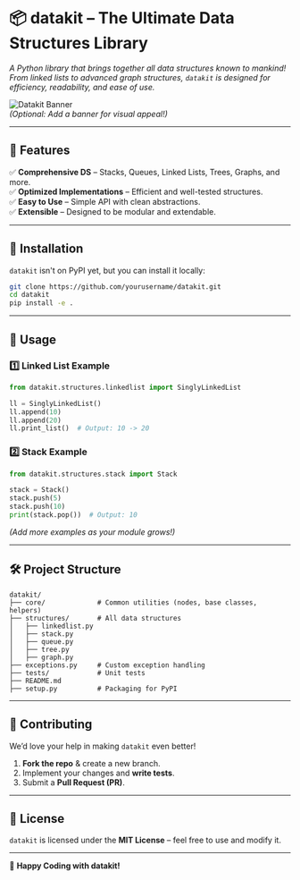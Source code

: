 # 📦 datakit – The Ultimate Data Structures Library

*A Python library that brings together all data structures known to mankind! From linked lists to advanced graph structures, `datakit` is designed for efficiency, readability, and ease of use.*

![Datakit Banner](https://your-banner-url.com)  
*(Optional: Add a banner for visual appeal!)*

---

## 🚀 Features

✅ **Comprehensive DS** – Stacks, Queues, Linked Lists, Trees, Graphs, and more.  
✅ **Optimized Implementations** – Efficient and well-tested structures.  
✅ **Easy to Use** – Simple API with clean abstractions.  
✅ **Extensible** – Designed to be modular and extendable.  

---

## 📌 Installation

`datakit` isn't on PyPI yet, but you can install it locally:

```bash
git clone https://github.com/yourusername/datakit.git
cd datakit
pip install -e .
```

---

## 📖 Usage

### 1️⃣ Linked List Example

```python
from datakit.structures.linkedlist import SinglyLinkedList

ll = SinglyLinkedList()
ll.append(10)
ll.append(20)
ll.print_list()  # Output: 10 -> 20
```

### 2️⃣ Stack Example

```python
from datakit.structures.stack import Stack

stack = Stack()
stack.push(5)
stack.push(10)
print(stack.pop())  # Output: 10
```

*(Add more examples as your module grows!)*  

---

## 🛠 Project Structure

```
datakit/
├── core/             # Common utilities (nodes, base classes, helpers)
├── structures/       # All data structures
│   ├── linkedlist.py
│   ├── stack.py
│   ├── queue.py
│   ├── tree.py
│   ├── graph.py
├── exceptions.py     # Custom exception handling
├── tests/            # Unit tests
├── README.md
├── setup.py          # Packaging for PyPI
```

---

## 📣 Contributing

We’d love your help in making `datakit` even better!  
1. **Fork the repo** & create a new branch.  
2. Implement your changes and **write tests**.  
3. Submit a **Pull Request (PR)**.  

---

## 📄 License

`datakit` is licensed under the **MIT License** – feel free to use and modify it.  

---

🚀 **Happy Coding with datakit!**

